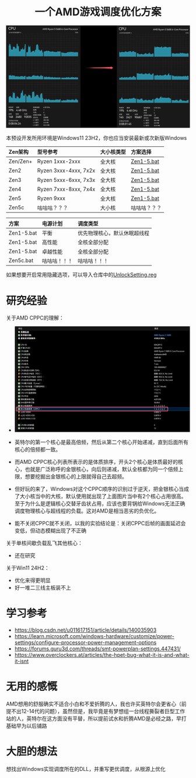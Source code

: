 <div align="center">

# 一个AMD游戏调度优化方案

</div>

![](https://github.com/Yukiriri/win-amd-optimization/blob/main/res/effect_drawing.png?raw=true)

本预设开发所用环境是Windows11 23H2，你也应当安装最新或次新版Windows<br/>

|Zen架构|型号参考|大小核类型|方案选择|
|:-|:-|:-|:-|
|Zen/Zen+|Ryzen 1xxx-2xxx|全大核|<a href="https://github.com/Yukiriri/win-amd-optimization/blob/main/Zen1-5.bat">Zen1-5.bat</a>|
|Zen2|Ryzen 3xxx-4xxx, 7x2x|全大核|<a href="https://github.com/Yukiriri/win-amd-optimization/blob/main/Zen1-5.bat">Zen1-5.bat|
|Zen3|Ryzen 5xxx-6xxx, 7x3x|全大核|<a href="https://github.com/Yukiriri/win-amd-optimization/blob/main/Zen1-5.bat">Zen1-5.bat|
|Zen4|Ryzen 7xxx-8xxx, 7x4x|全大核|<a href="https://github.com/Yukiriri/win-amd-optimization/blob/main/Zen1-5.bat">Zen1-5.bat|
|Zen5|Ryzen 9xxx|全大核|<a href="https://github.com/Yukiriri/win-amd-optimization/blob/main/Zen1-5.bat">Zen1-5.bat|
|Zen5c|咕咕咕？？？|大小核|咕咕咕？？？|

|方案|电源计划|调度类型|
|:-|:-|:-|
|Zen1-5.bat|平衡|优先物理核心，默认休眠超线程|
|Zen1-5.bat|高性能|全核全部分配|
|Zen1-5.bat|卓越性能|全核全部分配|
|Zen5c.bat|咕咕咕！！！|咕咕咕！！！|

如果想要开启常用隐藏选项，可以导入仓库中的<a href="https://github.com/Yukiriri/win-amd-optimization/blob/main/UnlockSetting.reg">UnlockSetting.reg</a><br/>

# 研究经验

关于AMD CPPC的理解：
  - ![](https://github.com/Yukiriri/win-amd-optimization/blob/main/res/CPPC.png?raw=true)

  - 英特尔的第一个核心是最高倍频，然后从第二个核心开始递减，直到后面所有核心的倍频都一致。
  - 而AMD CPPC核心列表所表示的是体质排序，开头2个核心是体质最好的核心，也就是广泛称呼的金银核心，向后则递减，默认全核都为同一个倍频上限，想要挖掘出金银核心的上限就得自己去超频。
  - 但好玩的来了，Windows对这个CPPC顺序的识别过于逆天，把金银核心当成了大小核当中的大核，默认使用就出现了上面图片当中有2个核心占用很高。至于为什么是逻辑核心交替牙齿状占用，应该也要背锅给Windows无法正确调度物理核心与超线程的负载。这对AMD是相当恶劣的负优化。

  - 能不关闭CPPC就不关闭，以我的实验结论是：关闭CPPC后帧的画面延迟会变低，但动态模糊出现了不正确

关于单核间歇负载乱飞其他核心：
  - 还在研究

关于Win11 24H2：
  - 优化来得更明显
  - 好一堆二三线主板装不上

# 学习参考

- <a href="https://blog.csdn.net/u011617151/article/details/140035903">https://blog.csdn.net/u011617151/article/details/140035903</a>
- <a href="https://learn.microsoft.com/windows-hardware/customize/power-settings/configure-processor-power-management-options">https://learn.microsoft.com/windows-hardware/customize/power-settings/configure-processor-power-management-options</a>
- <a href="https://forums.guru3d.com/threads/smt-powerplan-settings.447431/">https://forums.guru3d.com/threads/smt-powerplan-settings.447431/</a>
- <a href="https://www.overclockers.at/articles/the-hpet-bug-what-it-is-and-what-it-isnt/">https://www.overclockers.at/articles/the-hpet-bug-what-it-is-and-what-it-isnt</a>

# 无用的感慨

AMD想用的舒服确实不适合小白和不爱折腾的人，我也许买英特尔会更省心（前提不出12-14代的问题），虽然但是，我毕竟是有梦想组一台线程撕裂者巨型工作站的人，英特尔在这方面没有平替，所以提前试水和折腾AMD是必经之路，早打基础早为以后铺路

# 大胆的想法

想找出Windows实现调度所在的DLL，并重写更优调度，从根源上优化
